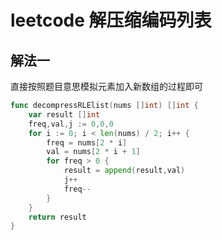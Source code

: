 # leetcode 解压缩编码列表

## 解法一

直接按照题目意思模拟元素加入新数组的过程即可

```go
func decompressRLElist(nums []int) []int {
    var result []int
    freq,val,j := 0,0,0
    for i := 0; i < len(nums) / 2; i++ {
        freq = nums[2 * i]
        val = nums[2 * i + 1]
        for freq > 0 {
            result = append(result,val)
            j++
            freq--
        }
    }
    return result
}
```
